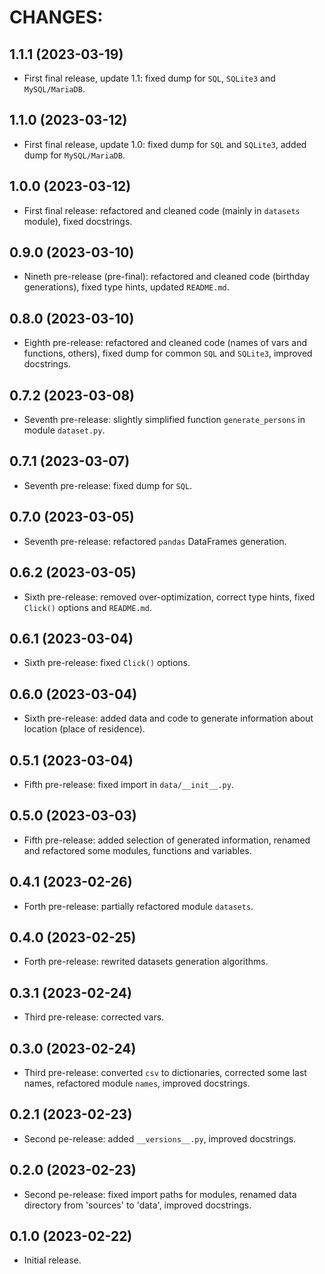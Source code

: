 # CHANGES:

## 1.1.1 (2023-03-19)

- First final release, update 1.1: fixed dump for `SQL`, `SQLite3` and `MySQL/MariaDB`.

## 1.1.0 (2023-03-12)

- First final release, update 1.0: fixed dump for `SQL` and `SQLite3`, added dump for `MySQL/MariaDB`.

## 1.0.0 (2023-03-12)

- First final release: refactored and cleaned code (mainly in `datasets` module), fixed docstrings.

## 0.9.0 (2023-03-10)

- Nineth pre-release (pre-final): refactored and cleaned code (birthday generations), fixed type hints, updated `README.md`.

## 0.8.0 (2023-03-10)

- Eighth pre-release: refactored and cleaned code (names of vars and functions, others), fixed dump for common `SQL` and `SQLite3`, improved docstrings.

## 0.7.2 (2023-03-08)

- Seventh pre-release: slightly simplified function `generate_persons` in module `dataset.py`.

## 0.7.1 (2023-03-07)

- Seventh pre-release: fixed dump for `SQL`.

## 0.7.0 (2023-03-05)

- Seventh pre-release: refactored `pandas` DataFrames generation.

## 0.6.2 (2023-03-05)

- Sixth pre-release: removed over-optimization, correct type hints, fixed `Click()` options and `README.md`.

## 0.6.1 (2023-03-04)

- Sixth pre-release: fixed `Click()` options.

## 0.6.0 (2023-03-04)

- Sixth pre-release: added data and code to generate information about location (place of residence).

## 0.5.1 (2023-03-04)

- Fifth pre-release: fixed import in `data/__init__.py`.

## 0.5.0 (2023-03-03)

- Fifth pre-release: added selection of generated information, renamed and refactored some modules, functions and variables.

## 0.4.1 (2023-02-26)

- Forth pre-release: partially refactored module `datasets`.

## 0.4.0 (2023-02-25)

- Forth pre-release: rewrited datasets generation algorithms.

## 0.3.1 (2023-02-24)

- Third pre-release: corrected vars.

## 0.3.0 (2023-02-24)

- Third pre-release: converted `csv` to dictionaries, corrected some last names, refactored module `names`, improved docstrings.

## 0.2.1 (2023-02-23)

- Second pe-release: added `__versions__.py`, improved docstrings.

## 0.2.0 (2023-02-23)

- Second pe-release: fixed import paths for modules, renamed data directory from 'sources' to 'data', improved docstrings.

## 0.1.0 (2023-02-22)

- Initial release.
